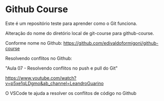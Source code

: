 # Github Course

Este é um repositório teste para aprender como o Git funciona.

Alteração do nome do diretório local de git-course para github-course.

Conforme nome no Github:
https://github.com/edivaldoformigoni/github-course


Resolvendo conflitos no Github:

"Aula 07 - Resolvendo conflitos no push e pull do Git"

https://www.youtube.com/watch?v=p5xe1qLDgmo&ab_channel=LeandroGuarino

O VSCode te ajuda a resolver os conflitos de código no Github
